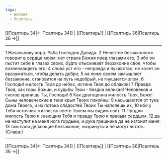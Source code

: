 ```yaml
---
tags:
  - Библия
  - Псалтирь
---
```

[[Псалтирь 34|← Псалтирь 34]] | [[Псалтирь]] | [[Псалтирь 36|Псалтирь 36 →]]

---
1 Начальнику хора. Раба Господня Давида.
2 Нечестие беззаконного говорит в сердце моем: нет страха Божия пред глазами его,
3 ибо он льстит себе в глазах своих, будто отыскивает беззаконие свое, чтобы возненавидеть его;
4 слова уст его - неправда и лукавство; не хочет он вразумиться, чтобы делать добро;
5 на ложе своем замышляет беззаконие, становится на путь недобрый, не гнушается злом.
6 Господи! милость Твоя до небес, истина Твоя до облаков!
7 Правда Твоя, как горы Божии, и судьбы Твои - бездна великая! Человеков и скотов хранишь Ты, Господи!
8 Как драгоценна милость Твоя, Боже! Сыны человеческие в тени крыл Твоих покойны:
9 насыщаются от тука дома Твоего, и из потока сладостей Твоих Ты напояешь их,
10 ибо у Тебя источник жизни; во свете Твоем мы видим свет.
11 Продли милость Твою к знающим Тебя и правду Твою к правым сердцем,
12 да не наступит на меня нога гордыни, и рука грешника да не изгонит меня:
13 там пали делающие беззаконие, низринуты и не могут встать. {Слава:}

---
[[Псалтирь 34|← Псалтирь 34]] | [[Псалтирь]] | [[Псалтирь 36|Псалтирь 36 →]]